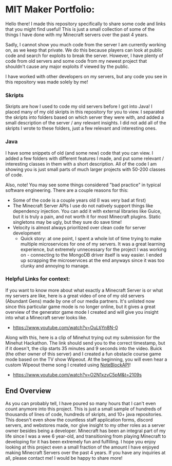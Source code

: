 # MIT Maker Portfolio:
Hello there! I made this repository specifically to share some code and links that you might find useful! This is just a small collection of some of the things I have done with my Minecraft servers over the past 4 years.

Sadly, I cannot show you much code from the server I am currently working on, as we keep that private. We do this because players can look at public code and search for exploits to break the server. However, I have plenty of code from old servers and some code from my newest project that shouldn't cause any major exploits if viewed by the public. 

I have worked with other developers on my servers, but any code you see in this repository was made solely by me!

### Skripts

Skripts are how I used to code my old servers before I got into Java! I placed many of my old skripts in this repository for you to view. I separated the skripts into folders based on which server they were with, and added a small description of the server / any relevant insights. I did not add all of the skripts I wrote to these folders, just a few relevant and interesting ones.

### Java

I have some snippets of old (and some new) code that you can view. I added a few folders with different features I made, and put some relevant / interesting classes in them with a short description. All of the code I am showing you is just small parts of much larger projects with 50-200 classes of code.

Also, note! You may see some things considered "bad practice" in typical software engineering. There are a couple reasons for this:
- Some of the code is a couple years old (I was very bad at first)
- The Minecraft Server APIs I use do not natively support things like dependency injection. You can add it with external libraries like Guice, but it is truly a pain, and not worth it for most Minecraft plugins. Static singletons may be ugly, but they sure do save time!
- Velocity is almost always prioritized over clean code for server development
  - Quick story: at one point, I spent a whole lot of time trying to make multiple microservices for one of my servers. It was a great learning experience, but extremely unnecessary for the project I was working on - connecting to the MongoDB driver itself is way easier. I ended up scrapping the microservices at the end anyways since it was too clunky and annoying to manage. 

### Helpful Links for context:

If you want to know more about what exactly a Minecraft Server is or what my servers are like, here is a great video of one of my old servers (Abundant Gens) made by one of our media partners. It's unlisted now since this particular game mode is no longer online, but it gives a great overview of the generator game mode I created and will give you insight into what a Minecraft server looks like.

- https://www.youtube.com/watch?v=OuLtjYn8N-0
 
Along with this, here is a clip of Minehut trying out my submission for the Minehut Hackathon. The link should send you to the correct timestamp, but if it doesn't, the clip starts 35 minutes and 9 seconds into the video. Buick (the other owner of this server) and I created a fun obstacle course game mode based on the TV show Wipeout. At the beginning, you will even hear a custom Wipeout theme song I created using [NoteBlockAPI](https://github.com/koca2000/NoteBlockAPI)!

- https://www.youtube.com/watch?v=O2N1xzvC5pM&t=2109s

## End Overview
As you can probably tell, I have poured so many hours that I can't even count anymore into this project. This is just a small sample of hundreds of thousands of lines of code, hundreds of skripts, and 10+ java repositories. This doesn't even show the countless staff application forms, discord servers, and webstores made, nor give insight to my other roles as a server owner besides being a developer. Minecraft has been an integral part of my life since I was a wee 6 year-old, and transitioning from playing Minecraft to developing for it has been extremely fun and fulfilling. I hope you enjoy looking at this project even a small fraction of the amount I have enjoyed making Minecraft Servers over the past 4 years. If you have any inquiries at all, please contact me! I would be happy to share more!
